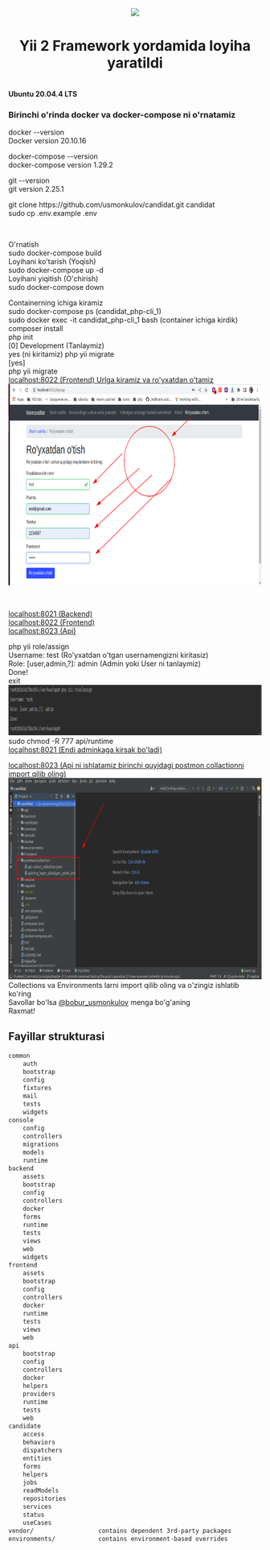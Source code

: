 <p align="center">
    <a href="https://github.com/yiisoft" target="_blank">
        <img src="https://avatars0.githubusercontent.com/u/993323" height="100px">
    </a>
    <h1 align="center">Yii 2 Framework yordamida loyiha yaratildi</h1>
    <br>
    <b> Ubuntu 20.04.4 LTS </b>
    <br>
    <h3>Birinchi o'rinda <b>docker<b> va </b>docker-compose</b> ni o'rnatamiz</h3>
    <p>
        docker --version <br>
        Docker version 20.10.16
    </p>
    <p>
        docker-compose --version <br>
        docker-compose version 1.29.2
    </p>
    <p>
        git --version <br>
        git version 2.25.1
    </p>
    <p>
        git clone https://github.com/usmonkulov/candidat.git candidat <br>
        sudo cp .env.example .env <br>
    </p>    
    <br>
     <p>
        O'rnatish <br>
        sudo docker-compose build <br>
        Loyihani ko'tarish (Yoqish) <br>
        sudo docker-compose up -d <br>
        Loyihani yiqitish (O'chirish) <br>
        sudo docker-compose down <br>
    </p>    
    <p>
        Containerning ichiga kiramiz <br>
        sudo docker-compose ps (candidat_php-cli_1) <br>
        sudo docker exec -it candidat_php-cli_1 bash (container ichiga kirdik)<br>
        composer install <br>
        php init <br>
        [0] Development (Tanlaymiz) <br>
        yes (ni kiritamiz)
        php yii migrate <br>
        [yes] <br>
        php yii migrate <br>
        <a href="http://localhost:8022">localhost:8022 (Frontend) Urlga kiramiz va ro'yxatdan o'tamiz</a> <br>
        <img src="readme/1.png" height="400px">
    </p> <br>
    <p>
        <a href="http://localhost:8021">localhost:8021 (Backend)</a> <br> 
        <a href="http://localhost:8022">localhost:8022 (Frontend)</a> <br> 
        <a href="http://localhost:8023">localhost:8023 (Api)</a> <br> 
    </p>
    <p>
        php yii role/assign <br>
        Username: test (Ro'yxatdan o'tgan usernamengizni kiritasiz) <br>
        Role: [user,admin,?]: admin (Admin yoki User ni tanlaymiz) <br>
        Done! <br>
        exit <br>
        <img src="readme/2.png" height="100px">
        sudo chmod -R 777 api/runtime <br>
        <a href="http://localhost:8021">localhost:8021 (Endi adminkaga kirsak bo'ladi)</a> <br>
    </p>
    <p>
        <a href="http://localhost:8023">localhost:8023 (Api ni ishlatamiz birinchi quyidagi postmon collactionni import qilib oling)</a> <br>
        <img src="readme/3.png" height="400px"> <br>
        Collections va Environments larni import qilib oling va o'zingiz ishlatib ko'ring <br>
        Savollar bo'lsa <a href="https://t.me/bobur_usmonkulov">@bobur_usmonkulov</a> menga bo'g'aning <br>
        Raxmat!
    </p>
</p>

Fayillar strukturasi
-------------------

```
common
    auth
    bootstrap
    config
    fixtures
    mail
    tests
    widgets
console
    config
    controllers
    migrations
    models
    runtime
backend
    assets
    bootstrap
    config
    controllers
    docker
    forms
    runtime
    tests
    views
    web
    widgets
frontend
    assets
    bootstrap
    config
    controllers
    docker
    runtime
    tests
    views
    web
api
    bootstrap
    config
    controllers
    docker
    helpers
    providers
    runtime
    tests
    web
candidate
    access
    behaviors
    dispatchers
    entities
    forms
    helpers
    jobs
    readModels
    repositories
    services
    status
    useCases
vendor/                  contains dependent 3rd-party packages
environments/            contains environment-based overrides
```

